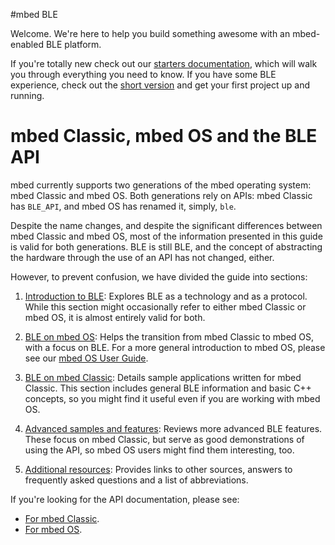 #mbed BLE

Welcome. We're here to help you build something awesome with an mbed-enabled BLE platform.

If you're totally new check out our [starters documentation](Introduction/BeginnersIntro.md), which will walk you through everything you need to know. If you have some BLE experience, check out the [short version](Introduction/DevIntro.md) and get your first project up and running. 

# mbed Classic, mbed OS and the BLE API

mbed currently supports two generations of the mbed operating system: mbed Classic and mbed OS. Both generations rely on APIs: mbed Classic has ``BLE_API``, and mbed OS has renamed it, simply, ``ble``.

Despite the name changes, and despite the significant differences between mbed Classic and mbed OS, most of the information presented in this guide is valid for both generations. BLE is still BLE, and the concept of abstracting the hardware through the use of an API has not changed, either. 

However, to prevent confusion, we have divided the guide into sections:

1. [Introduction to BLE](Introduction/Overview.md): Explores BLE as a technology and as a protocol. While this section might occasionally refer to either mbed Classic or mbed OS, it is almost entirely valid for both.

1. [BLE on mbed OS](mbed_OS/Overview.md): Helps the transition from mbed Classic to mbed OS, with a focus on BLE. For a more general introduction to mbed OS, please see our [mbed OS User Guide](https://docs.mbed.com/docs/getting-started-mbed-os/).

1. [BLE on mbed Classic](mbed_Classic/Overview.md): Details sample applications written for mbed Classic. This section includes general BLE information and basic C++ concepts, so you might find it useful even if you are working with mbed OS.

1. [Advanced samples and features](Advanced/Overview.md): Reviews more advanced BLE features. These focus on mbed Classic, but serve as good demonstrations of using the API, so mbed OS users might find them interesting, too.

1. [Additional resources](Additional/Overview.md): Provides links to other sources, answers to frequently asked questions and a list of abbreviations.
 
If you're looking for the API documentation, please see:

 *  [For mbed Classic](http://developer.mbed.org/teams/Bluetooth-Low-Energy/code/BLE_API/).
 *  [For mbed OS](https://docs.mbed.com/docs/ble-api/en/master/api/index.html).


